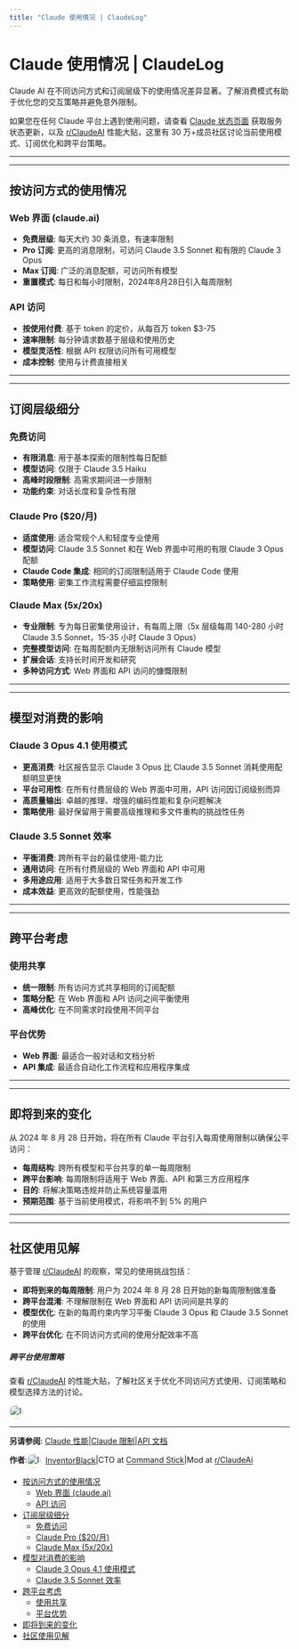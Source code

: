 ```yaml
---
title: "Claude 使用情况 | ClaudeLog"
---
```


# Claude 使用情况 | ClaudeLog

Claude AI 在不同访问方式和订阅层级下的使用情况差异显著。了解消费模式有助于优化您的交互策略并避免意外限制。

如果您在任何 Claude 平台上遇到使用问题，请查看 [Claude 状态页面](https://status.anthropic.com) 获取服务状态更新，以及 [r/ClaudeAI](https://reddit.com/r/ClaudeAI) 性能大贴，这里有 30 万+成员社区讨论当前使用模式、订阅优化和跨平台策略。

* * *

* * *

## 按访问方式的使用情况[​](#按访问方式的使用情况)

### Web 界面 (claude.ai)[​](#web-界面-claudeai)

-   **免费层级**: 每天大约 30 条消息，有速率限制
-   **Pro 订阅**: 更高的消息限制，可访问 Claude 3.5 Sonnet 和有限的 Claude 3 Opus
-   **Max 订阅**: 广泛的消息配额，可访问所有模型
-   **重置模式**: 每日和每小时限制，2024年8月28日引入每周限制

### API 访问[​](#api-访问)

-   **按使用付费**: 基于 token 的定价，从每百万 token $3-75
-   **速率限制**: 每分钟请求数基于层级和使用历史
-   **模型灵活性**: 根据 API 权限访问所有可用模型
-   **成本控制**: 使用与计费直接相关

* * *

* * *

## 订阅层级细分[​](#订阅层级细分)

### 免费访问[​](#免费访问)

-   **有限消息**: 用于基本探索的限制性每日配额
-   **模型访问**: 仅限于 Claude 3.5 Haiku
-   **高峰时段限制**: 高需求期间进一步限制
-   **功能约束**: 对话长度和复杂性有限

### Claude Pro ($20/月)[​](#claude-pro-20月)

-   **适度使用**: 适合常规个人和轻度专业使用
-   **模型访问**: Claude 3.5 Sonnet 和在 Web 界面中可用的有限 Claude 3 Opus 配额
-   **Claude Code 集成**: 相同的订阅限制适用于 Claude Code 使用
-   **策略使用**: 密集工作流程需要仔细监控限制

### Claude Max (5x/20x)[​](#claude-max-5x20x)

-   **专业限制**: 专为每日密集使用设计，有每周上限（5x 层级每周 140-280 小时 Claude 3.5 Sonnet，15-35 小时 Claude 3 Opus）
-   **完整模型访问**: 在每周配额内无限制访问所有 Claude 模型
-   **扩展会话**: 支持长时间开发和研究
-   **多种访问方式**: Web 界面和 API 访问的慷慨限制

* * *

* * *

## 模型对消费的影响[​](#模型对消费的影响)

### Claude 3 Opus 4.1 使用模式[​](#claude-3-opus-41-使用模式)

-   **更高消费**: 社区报告显示 Claude 3 Opus 比 Claude 3.5 Sonnet 消耗使用配额明显更快
-   **平台可用性**: 在所有付费层级的 Web 界面中可用，API 访问因订阅级别而异
-   **高质量输出**: 卓越的推理、增强的编码性能和复杂问题解决
-   **策略使用**: 最好保留用于需要高级推理和多文件重构的挑战性任务

### Claude 3.5 Sonnet 效率[​](#claude-35-sonnet-效率)

-   **平衡消费**: 跨所有平台的最佳使用-能力比
-   **通用访问**: 在所有付费层级的 Web 界面和 API 中可用
-   **多用途应用**: 适用于大多数日常任务和开发工作
-   **成本效益**: 更高效的配额使用，性能强劲

* * *

* * *

## 跨平台考虑[​](#跨平台考虑)

### 使用共享[​](#使用共享)

-   **统一限制**: 所有访问方式共享相同的订阅配额
-   **策略分配**: 在 Web 界面和 API 访问之间平衡使用
-   **高峰优化**: 在不同需求时段使用不同平台

### 平台优势[​](#平台优势)

-   **Web 界面**: 最适合一般对话和文档分析
-   **API 集成**: 最适合自动化工作流程和应用程序集成

* * *

* * *

## 即将到来的变化[​](#即将到来的变化)

从 2024 年 8 月 28 日开始，将在所有 Claude 平台引入每周使用限制以确保公平访问：

-   **每周结构**: 跨所有模型和平台共享的单一每周限制
-   **跨平台影响**: 每周限制将适用于 Web 界面、API 和第三方应用程序
-   **目的**: 将解决策略违规并防止系统容量滥用
-   **预期范围**: 基于当前使用模式，将影响不到 5% 的用户

* * *

* * *

## 社区使用见解[​](#社区使用见解)

基于管理 [r/ClaudeAI](https://reddit.com/r/ClaudeAI) 的观察，常见的使用挑战包括：

-   **即将到来的每周限制**: 用户为 2024 年 8 月 28 日开始的新每周限制做准备
-   **跨平台混淆**: 不理解限制在 Web 界面和 API 访问间是共享的
-   **模型优化**: 在新的每周约束内学习平衡 Claude 3 Opus 和 Claude 3.5 Sonnet 的使用
-   **跨平台优化**: 在不同访问方式间的使用分配效率不高

##### 跨平台使用策略

查看 [r/ClaudeAI](https://reddit.com/r/ClaudeAI) 的性能大贴，了解社区关于优化不同访问方式使用、订阅策略和模型选择方法的讨论。

<img src="/img/profile/001_inventorblack.png" alt="InventorBlack profile" style="width: 25px; height: 25px; border-radius: 50%; vertical-align: middle; margin-right: 8px;" />

* * *

**另请参阅**: [Claude 性能](https://claudelog.com/claude-performance)|[Claude 限制](https://claudelog.com/claude-limits)|[API 文档](https://docs.anthropic.com)

**作者**:[<img src="/img/profile/001_inventorblack.png" alt="InventorBlack profile" style="width: 25px; height: 25px; border-radius: 50%; vertical-align: middle; margin-right: 8px;" />InventorBlack](https://claudelog.com/about)|CTO at [Command Stick](https://commandstick.com)|Mod at [r/ClaudeAi](https://reddit.com/r/ClaudeAI)

-   [按访问方式的使用情况](#按访问方式的使用情况)
    -   [Web 界面 (claude.ai)](#web-界面-claudeai)
    -   [API 访问](#api-访问)
-   [订阅层级细分](#订阅层级细分)
    -   [免费访问](#免费访问)
    -   [Claude Pro ($20/月)](#claude-pro-20月)
    -   [Claude Max (5x/20x)](#claude-max-5x20x)
-   [模型对消费的影响](#模型对消费的影响)
    -   [Claude 3 Opus 4.1 使用模式](#claude-3-opus-41-使用模式)
    -   [Claude 3.5 Sonnet 效率](#claude-35-sonnet-效率)
-   [跨平台考虑](#跨平台考虑)
    -   [使用共享](#使用共享)
    -   [平台优势](#平台优势)
-   [即将到来的变化](#即将到来的变化)
-   [社区使用见解](#社区使用见解)